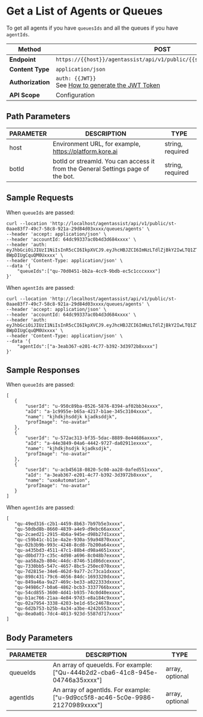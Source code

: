 # Get a List of Agents or Queues

To get all agents if you have `queuesIds` and all the queues if you have `agentIds`.

| **Method** | POST |
|--------|------|
| **Endpoint** | `https://{{host}}/agentassist/api/v1/public/{{streamId}}/queues/agents` |
| **Content Type** | `application/json` |
| **Authorization** | `auth: {{JWT}}` <br>See [How to generate the JWT Token](../automation/api-introduction.md#generating-the-jwt-token) |
| **API Scope** | Configuration |

## Path Parameters

| **PARAMETER** | **DESCRIPTION** | **TYPE** |
|-----------|-------------|------|
| host | Environment URL, for example, https://platform.kore.ai | string, required |
| botId | botId or streamId. You can access it from the General Settings page of the bot. | string, required |

## Sample Requests

When `queueIds` are passed:
```
curl --location 'http://localhost/agentassist/api/v1/public/st-0aae83f7-49c7-58c8-921a-29d84d03xxxx/queues/agents' \
--header 'accept: application/json' \
--header 'accountId: 64dc99337ac0b4d3d684xxxx' \
--header 'auth: eyJhbGciOiJIUzI1NiIsInR5cCI6IkpXVCJ9.eyJhcHBJZCI6ImNzLTdlZjBkY2IwLTQ1ZTItNTY3YS1hYzMyLTkwNTA1NzdmMWIyYiJ9.7t145BjU0eZDdlnXYazmqkVT-8WpDIUgCquQM0Uxxxx' \
--header 'Content-Type: application/json' \
--data '{
    "queueIds":["qu-70d0451-bb2a-4cc9-9bdb-ec5c1cccxxxx"]
}'
```
When `agentIds` are passed:
```
curl --location 'http://localhost/agentassist/api/v1/public/st-0aae83f7-49c7-58c8-921a-29d84d03xxxx/queues/agents' \
--header 'accept: application/json' \
--header 'accountId: 64dc99337ac0b4d3d684xxxx' \
--header 'auth: eyJhbGciOiJIUzI1NiIsInR5cCI6IkpXVCJ9.eyJhcHBJZCI6ImNzLTdlZjBkY2IwLTQ1ZTItNTY3YS1hYzMyLTkwNTA1NzdmMWIyYiJ9.7t145BjU0eZDdlnXYazmqkVT-8WpDIUgCquQM0Uxxxx' \
--header 'Content-Type: application/json' \
--data '{
    "agentIds":["a-3eab367-e201-4c77-b392-3d3972b8xxxx"]
}'
```

## Sample Responses

When `queueIds` are passed:

```
[
   {
       "userId": "u-950c89ba-0526-5876-8394-af02bb34xxxx",
       "aId": "a-1c9955e-b65a-4217-b1ae-345c3104xxxx",
       "name": "kjhdkjhsddjk kjadksddjk",
       "profImage": "no-avatar"
   },
   {
       "userId": "u-572ac313-bf35-5dac-8889-8e44686axxxx",
       "aId": "a-44e3849-04a6-4442-9727-da02911exxxx",
       "name": "kjhdkjhsdjk kjadksdjk",
       "profImage": "no-avatar"
   },
   {
       "userId": "u-acb45618-0820-5c00-aa28-0afed551xxxx",
       "aId": "a-3eab367-e201-4c77-b392-3d3972b8xxxx",
       "name": "uxoAutomation",
       "profImage": "no-avatar"
   }
]
```

When `agentIds` are passed:

```
[
   "qu-49ed316-c2b1-4459-8b63-7b97b5e3xxxx",
   "qu-50dbd8b-8660-4839-a4e9-d9ebc66axxxx",
   "qu-2caed21-2915-4b6a-945e-d98b27d1xxxx",
   "qu-c59b41c-b11e-4a2e-930a-59a94870xxxx",
   "qu-02b3b9b-993c-4248-8cd8-7b200a64xxxx",
   "qu-a435bd3-4511-47c1-88b4-d98a4651xxxx",
   "qu-d0bd773-c35c-4d98-a696-8c048b7exxxx",
   "qu-aa58a2b-804c-44dc-8746-51d86dcexxxx",
   "qu-7330bb5-547c-4657-8bc5-250ec070xxxx",
   "qu-7d2815e-34e6-462d-9a77-2c73ca1dxxxx",
   "qu-898c431-79c6-4656-84dc-1693320dxxxx",
   "qu-849a46a-9a27-469c-be33-a822333dxxxx",
   "qu-94986c7-b0a6-4862-bcb3-3337766bxxxx",
   "qu-54cd855-3600-4d41-b935-74c0d40exxxx",
   "qu-b1ac766-21aa-4e84-97d3-e8a184c9xxxx",
   "qu-02a7954-3338-4203-be1d-65c24678xxxx",
   "qu-6d2b753-b25b-4a34-a3be-4242b553xxxx",
   "qu-8ea0a01-7dc4-4013-923d-5587d717xxxx"
]
```

## Body Parameters

| **PARAMETER** | **DESCRIPTION** | **TYPE** |
|-----------|-------------|------|
| queueIds | An array of queueIds. For example: ["Qu-444b2d2-cba6-41c8-945e-04746a35xxxx"] | array, optional |
| agentIds | An array of agentIds. For example: ["u-9d9cc5f8-ac46-5c0e-9986-21270989xxxx"] | array, optional |